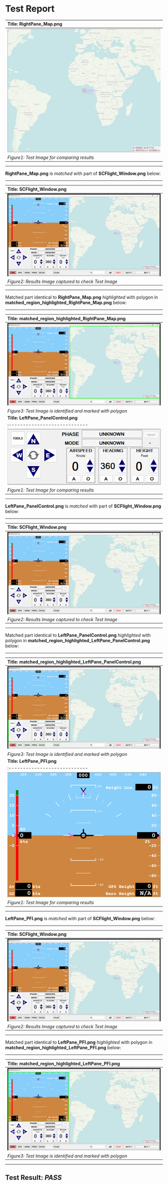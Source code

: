 # **Test Report**
| **Title: RightPane_Map.png** |
| :---------------------------- |
| ![Test Image](../Test_Images/RightPane_Map.png) |
| *Figure1: Test Image for comparing results* |
----------------------------
**RightPane_Map.png** is *matched* with part of **SCFlight_Window.png** below: 

----------------------------
| **Title: SCFlight_Window.png** |
| :---------------------------- |
| ![Result Image captured](../Result_Images/SCF_Panes/SCFlight_Window.png) |
| *Figure2: Results Image captured to check Test Image* |
----------------------------
Matched part identical to **RightPane_Map.png** *highlighted* with polygon in **matched_region_highlighted_RightPane_Map.png** below: 

----------------------------
| **Title: matched_region_highlighted_RightPane_Map.png** |
| :---------------------------- |
| ![Captured Image against Test Image](../Result_Images/SCF_Panes/matched_region_highlighted_RightPane_Map.png) |
| *Figure3: Test Image is identified and marked with polygon* |
| **Title: LeftPane_PanelControl.png** |
| :---------------------------- |
| ![Test Image](../Test_Images/LeftPane_PanelControl.png) |
| *Figure1: Test Image for comparing results* |
----------------------------
**LeftPane_PanelControl.png** is *matched* with part of **SCFlight_Window.png** below: 

----------------------------
| **Title: SCFlight_Window.png** |
| :---------------------------- |
| ![Result Image captured](../Result_Images/SCF_Panes/SCFlight_Window.png) |
| *Figure2: Results Image captured to check Test Image* |
----------------------------
Matched part identical to **LeftPane_PanelControl.png** *highlighted* with polygon in **matched_region_highlighted_LeftPane_PanelControl.png** below: 

----------------------------
| **Title: matched_region_highlighted_LeftPane_PanelControl.png** |
| :---------------------------- |
| ![Captured Image against Test Image](../Result_Images/SCF_Panes/matched_region_highlighted_LeftPane_PanelControl.png) |
| *Figure3: Test Image is identified and marked with polygon* |
| **Title: LeftPane_PFI.png** |
| :---------------------------- |
| ![Test Image](../Test_Images/LeftPane_PFI.png) |
| *Figure1: Test Image for comparing results* |
----------------------------
**LeftPane_PFI.png** is *matched* with part of **SCFlight_Window.png** below: 

----------------------------
| **Title: SCFlight_Window.png** |
| :---------------------------- |
| ![Result Image captured](../Result_Images/SCF_Panes/SCFlight_Window.png) |
| *Figure2: Results Image captured to check Test Image* |
----------------------------
Matched part identical to **LeftPane_PFI.png** *highlighted* with polygon in **matched_region_highlighted_LeftPane_PFI.png** below: 

----------------------------
| **Title: matched_region_highlighted_LeftPane_PFI.png** |
| :---------------------------- |
| ![Captured Image against Test Image](../Result_Images/SCF_Panes/matched_region_highlighted_LeftPane_PFI.png) |
| *Figure3: Test Image is identified and marked with polygon* |
----------------------------
**Test Result**: *PASS*
----------------------------
